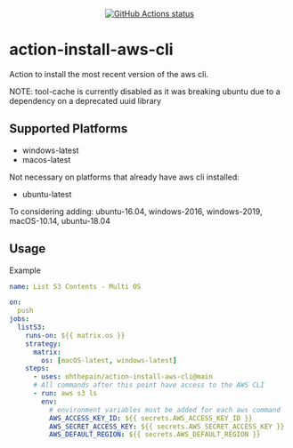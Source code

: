 <p align="center">
  <a href="https://github.com:ohthepain/action-install-aws-cli"><img alt="GitHub Actions status" src="https://github.com/ohthepain/action-install-aws-cli/workflows/master%20builds/badge.svg"></a>
</p>

# action-install-aws-cli

Action to install the most recent version of the aws cli.

NOTE: tool-cache is currently disabled as it was breaking ubuntu due to a dependency on a deprecated uuid library

## Supported Platforms
- windows-latest
- macos-latest

Not necessary on platforms that already have aws cli installed:
- ubuntu-latest

To considering adding: ubuntu-16.04, windows-2016, windows-2019, macOS-10.14, ubuntu-18.04

## Usage

Example
````yaml
name: List S3 Contents - Multi OS

on:
  push
jobs:
  listS3:
    runs-on: ${{ matrix.os }}
    strategy:
      matrix:
        os: [macOS-latest, windows-latest]
    steps:
      - uses: ohthepain/action-install-aws-cli@main
      # All commands after this point have access to the AWS CLI
      - run: aws s3 ls
        env:
          # environment variables must be added for each aws command
          AWS_ACCESS_KEY_ID: ${{ secrets.AWS_ACCESS_KEY_ID }}
          AWS_SECRET_ACCESS_KEY: ${{ secrets.AWS_SECRET_ACCESS_KEY }}
          AWS_DEFAULT_REGION: ${{ secrets.AWS_DEFAULT_REGION }}
````
